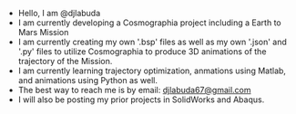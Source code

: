 - Hello, I am @djlabuda
- I am currently developing a Cosmographia project including a Earth to Mars Mission
- I am currently creating my own '.bsp' files as well as my own '.json' and '.py' files to utilize Cosmographia to produce 3D animations of the trajectory of the Mission.
- I am currently learning trajectory optimization, anmations using Matlab, and animations using Python as well.
- The best way to reach me is by email: djlabuda67@gmail.com
- I will also be posting my prior projects in SolidWorks and Abaqus.

<!---
djlabuda/djlabuda is a ✨ special ✨ repository because its `README.md` (this file) appears on your GitHub profile.
You can click the Preview link to take a look at your changes.
--->
